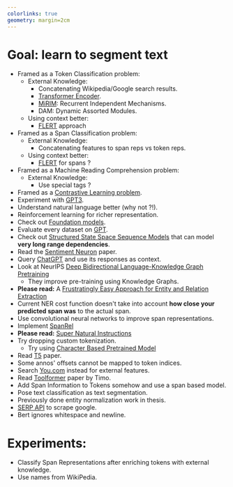 ```yaml
---
colorlinks: true
geometry: margin=2cm
---
```


# Goal: learn to segment text
- Framed as a Token Classification problem:
  - External Knowledge:
    - Concatenating Wikipedia/Google search results.
    - [Transformer Encoder][transformer_ext].
    - [MiRIM][mi-rim]: Recurrent Independent Mechanisms.
    - DAM: Dynamic Assorted Modules.
  - Using context better:
    - [FLERT][flert] approach
- Framed as a Span Classification problem:
  - External Knowledge:
    - Concatenating features to span reps vs token reps.
  - Using context better:
    - [FLERT][flert] for spans ?
- Framed as a Machine Reading Comprehension problem:
  - External Knowledge:
    - Use special tags ?
- Framed as a [Contrastive Learning problem][contrastive].
- Experiment with [GPT3][gpt].
- Understand natural language better (why not ?!).
- Reinforcement learning for richer representation.
- Check out [Foundation models][foundation_models].
- Evaluate every dataset on [GPT][gpt].
- Check out [Structured State Space Sequence Models][S4] that can model **very long range dependencies**.
- Read the [Sentiment Neuron][sentiment-neuron] paper.
- Query [ChatGPT][chatgpt] and use its responses as context.
- Look at NeurIPS [Deep Bidirectional Language-Knowledge Graph Pretraining][dragon]
  - They improve pre-training using Knowledge Graphs.
- **Please read:** A [Frustratingly Easy Approach for Entity and Relation Extraction][pipeline]
- Current NER cost function doesn't take into account **how close your predicted span was** to the actual span.
- Use convolutional neural networks to improve span representations.
- Implement [SpanRel][spanrel]
- **Please read:** [Super Natural Instructions][smallgpt]
- Try dropping custom tokenization.
  - Try using [Character Based Pretrained Model][canine]
- Read [T5][t5] paper.
- Some annos' offsets cannot be mapped to token indices.
- Search [You.com][you] instead for external features.
- Read [Toolformer][toolformer] paper by Timo.
- Add Span Information to Tokens somehow and use a span based model.
- Pose text classification as text segmentation.
- Previously done entity normalization work in thesis.
- [SERP API][serp] to scrape google.
- Bert ignores whitespace and newline.

# Experiments:
- Classify Span Representations after enriching tokens with external knowledge.
- Use names from WikiPedia.

[serp]: https://www.scaleserp.com/ 
[toolformer]: https://arxiv.org/pdf/2302.04761.pdf
[you]: https://you.com
[t5]: https://paperswithcode.com/method/t5
[canine]: https://arxiv.org/pdf/2103.06874.pdf
[smallgpt]: https://aclanthology.org/2022.emnlp-main.340.pdf
[pipeline]: https://arxiv.org/pdf/2010.12812.pdf
[dragon]: https://arxiv.org/abs/2210.09338
[chatgpt]: https://openai.com/blog/chatgpt/
[S4]: https://arxiv.org/pdf/2111.00396.pdf
[foundation_models]: https://crfm.stanford.edu/2021/08/26/mistral.html
[gpt]: https://platform.openai.com/docs/introduction/overview?submissionGuid=9d64e167-19b7-4b8f-93f3-0cfec1d3b580
[contrastive]: https://arxiv.org/pdf/2208.14565v1.pdf
[transformer_ext]: https://arxiv.org/abs/2209.03528
[flert]: https://arxiv.org/abs/2011.06993
[mi-rim]: https://ceur-ws.org/Vol-3202/livingner-paper7.pdf
[spanrel]: https://aclanthology.org/2020.acl-main.192/
[sentiment-neuron]: https://arxiv.org/abs/1704.01444
